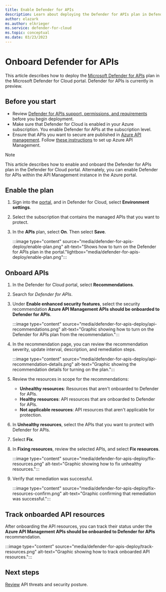 ```yaml
---
title: Enable Defender for APIs 
description: Learn about deploying the Defender for APIs plan in Defender for Cloud
author: elazark
ms.author: elkrieger
ms.service: defender-for-cloud
ms.topic: conceptual
ms.date: 03/23/2023
---
```

# Onboard Defender for APIs

This article describes how to deploy the [Microsoft Defender for APIs](defender-for-apis-introduction.md) plan in the Microsoft Defender for Cloud portal. Defender for APIs is currently in preview.

## Before you start

- Review [Defender for APIs support, permissions, and requirements](defender-for-apis-introduction.md) before you begin deployment.
- Make sure that Defender for Cloud is enabled in your Azure subscription. You enable Defender for APIs at the subscription level.
- Ensure that APIs you want to secure are published in [Azure API management](/azure/api-management/api-management-key-concepts). Follow [these instructions](/azure/api-management/get-started-create-service-instance) to set up Azure API Management.

> [!NOTE]
> This article describes how to enable and onboard the Defender for APIs plan in the Defender for Cloud portal. Alternately, you can enable Defender for APIs within the API Management instance in the Azure portal. 

## Enable the plan

1. Sign into the [portal](https://portal.azure.com/), and in Defender for Cloud, select **Environment settings**.
1. Select the subscription that contains the managed APIs that you want to protect.
1. In the **APIs** plan, select **On**. Then select **Save**.

    :::image type="content" source="media/defender-for-apis-deploy/enable-plan.png" alt-text="Shows how to turn on the Defender for APIs plan in the portal."lightbox="media/defender-for-apis-deploy/enable-plan.png":::

## Onboard APIs

1. In the Defender for Cloud portal, select **Recommendations**.
1. Search for *Defender for APIs*.
1. Under **Enable enhanced security features**, select the security recommendation **Azure API Management APIs should be onboarded to Defender for APIs**.

    :::image type="content" source="media/defender-for-apis-deploy/api-recommendations.png" alt-text="Graphic showing how to turn on the Defender for APIs plan from the recommendation.":::


1. In the recommendation page, you can review the recommendation severity, update interval, description, and remediation steps.

    :::image type="content" source="media/defender-for-apis-deploy/api-recommendation-details.png" alt-text="Graphic showing the recommendation details for turning on the plan.":::

1. Review the resources in scope for the recommendations:
    - **Unhealthy resources**: Resources that aren't onboarded to Defender for APIs.
    - **Healthy resources**: API resources that are onboarded to Defender for APIs.
    - **Not applicable resources**: API resources that aren't applicable for protection.

1. In **Unhealthy resources**, select the APIs that you want to protect with Defender for APIs.
1. Select **Fix**. 
1. In **Fixing resources**, review the selected APIs, and select **Fix resources**.

    :::image type="content" source="media/defender-for-apis-deploy/fix-resources.png" alt-text="Graphic showing how to fix unhealthy resources.":::

1. Verify that remediation was successful.

    :::image type="content" source="media/defender-for-apis-deploy/fix-resources-confirm.png" alt-text="Graphic confirming that remediation was successful.":::  

## Track onboarded API resources

After onboarding the API resources, you can track their status under the **Azure API Management APIs should be onboarded to Defender for APIs** recommendation.

:::image type="content" source="media/defender-for-apis-deploy/track-resources.png" alt-text="Graphic showing how to track onboarded API resources.":::


## Next steps

[Review](defender-for-apis-posture.md) API threats and security posture.

